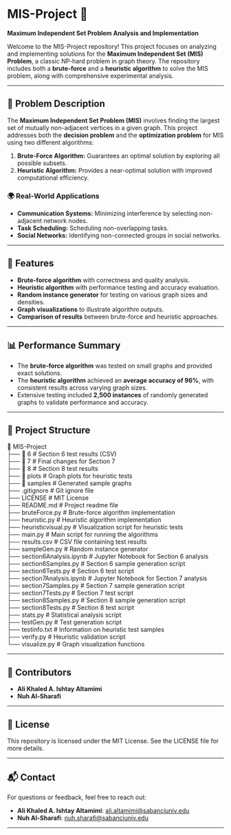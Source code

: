 # MIS-Project 🚀  
**Maximum Independent Set Problem Analysis and Implementation**  

Welcome to the MIS-Project repository! This project focuses on analyzing and implementing solutions for the **Maximum Independent Set (MIS) Problem**, a classic NP-hard problem in graph theory. The repository includes both a **brute-force** and a **heuristic algorithm** to solve the MIS problem, along with comprehensive experimental analysis.

---

## 📜 Problem Description  
The **Maximum Independent Set Problem (MIS)** involves finding the largest set of mutually non-adjacent vertices in a given graph. This project addresses both the **decision problem** and the **optimization problem** for MIS using two different algorithms:  
1. **Brute-Force Algorithm:** Guarantees an optimal solution by exploring all possible subsets.  
2. **Heuristic Algorithm:** Provides a near-optimal solution with improved computational efficiency.  

### 🌍 Real-World Applications  
- **Communication Systems:** Minimizing interference by selecting non-adjacent network nodes.  
- **Task Scheduling:** Scheduling non-overlapping tasks.  
- **Social Networks:** Identifying non-connected groups in social networks.  

---

## 🚀 Features  
- **Brute-force algorithm** with correctness and quality analysis.  
- **Heuristic algorithm** with performance testing and accuracy evaluation.  
- **Random instance generator** for testing on various graph sizes and densities.  
- **Graph visualizations** to illustrate algorithm outputs.  
- **Comparison of results** between brute-force and heuristic approaches.

---

## 📊 Performance Summary  
- The **brute-force algorithm** was tested on small graphs and provided exact solutions.  
- The **heuristic algorithm** achieved an **average accuracy of 96%**, with consistent results across varying graph sizes.  
- Extensive testing included **2,500 instances** of randomly generated graphs to validate performance and accuracy.  

---

## 📁 Project Structure
📂 MIS-Project  
 ├── 📂 6                        # Section 6 test results (CSV)  
 ├── 📂 7                        # Final changes for Section 7  
 ├── 📂 8                        # Section 8 test results  
 ├── 📂 plots                    # Graph plots for heuristic tests  
 ├── 📂 samples                  # Generated sample graphs  
 ├── .gitignore                  # Git ignore file  
 ├── LICENSE                     # MIT License  
 ├── README.md                   # Project readme file  
 ├── bruteForce.py               # Brute-force algorithm implementation  
 ├── heuristic.py                # Heuristic algorithm implementation  
 ├── heuristicvisual.py          # Visualization script for heuristic tests  
 ├── main.py                     # Main script for running the algorithms  
 ├── results.csv                 # CSV file containing test results  
 ├── sampleGen.py                # Random instance generator  
 ├── section6Analysis.ipynb      # Jupyter Notebook for Section 6 analysis  
 ├── section6Samples.py          # Section 6 sample generation script  
 ├── section6Tests.py            # Section 6 test script  
 ├── section7Analysis.ipynb      # Jupyter Notebook for Section 7 analysis  
 ├── section7Samples.py          # Section 7 sample generation script  
 ├── section7Tests.py            # Section 7 test script  
 ├── section8Samples.py          # Section 8 sample generation script  
 ├── section8Tests.py            # Section 8 test script  
 ├── stats.py                    # Statistical analysis script  
 ├── testGen.py                  # Test generation script  
 ├── testinfo.txt                # Information on heuristic test samples  
 ├── verify.py                   # Heuristic validation script  
 └── visualize.py                # Graph visualization functions  

---

## 🤝 Contributors  
- **Ali Khaled A. Ishtay Altamimi**  
- **Nuh Al-Sharafi**  

---

## 📜 License  
This repository is licensed under the MIT License. See the LICENSE file for more details.

---

## 📬 Contact  
For questions or feedback, feel free to reach out:  
- **Ali Khaled A. Ishtay Altamimi**: ali.altamimi@sabanciuniv.edu  
- **Nuh Al-Sharafi**: nuh.sharafi@sabanciuniv.edu  

---
